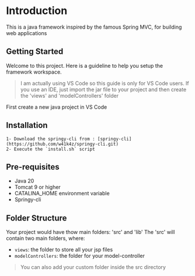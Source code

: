 # Introduction

This is a java framework inspired by the famous Spring MVC, for building web applications

## Getting Started

Welcome to this project. Here is a guideline to help you setup the framework workspace.

> I am actually using VS Code so this guide is only for VS Code users. If you use an IDE, just import the jar file to your project and then create the 'views' and 'modelControllers' folder

First create a new java project in VS Code

## Installation

    1- Download the springy-cli from : [springy-cli](https://github.com/w41k4z/springy-cli.git)
    2- Execute the `install.sh` script

## Pre-requisites

- Java 20
- Tomcat 9 or higher
- CATALINA_HOME environment variable
- Springy-cli

## Folder Structure

Your project would have thow main folders: 'src' and 'lib'
The 'src' will contain two main folders, where:

- `views`: the folder to store all your jsp files
- `modelControllers`: the folder for your model-controller

> You can also add your custom folder inside the src directory
